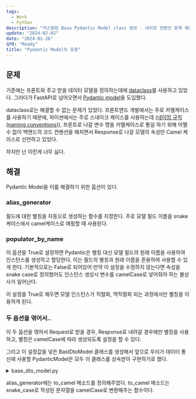 ```yaml
---
tags:
  - Work
  - Python
description: "커스텀된 Base Pydantic Model class 생성 - 네이밍 컨벤션 문제 해결"
update: "2024-02-02"
date: "2024-01-26"
상태: "Ready"
title: "Pydantic Model의 응용"
---
```

## 문제

기존에는 프론트와 주고 받을 데이터 모델을 정의하는데에 [dataclass](https://sharknia.github.io/dataclass)를 사용하고 있었다. 그러다가 FastAPI로 넘어오면서 [Pydantic model](https://sharknia.github.io/Pydantic-모델)을 도입했다. 

dataclass로는 해결할 수 없는 문제가 있었다. 프론트엔드 개발에서는 주로 카멜케이스를 사용하기 때문에, 파이썬에서는 주로 스네이크 케이스를 사용하는데 ([네이밍 규칙(naming conventions)](https://sharknia.github.io/네이밍-규칙naming-conventions)), 프론트로 나갈 변수 명을 카멜케이스로 통일 하기 위해 어쩔 수 없이 백엔드의 코드 컨벤션을 해치면서 Response로 나갈 모델의 속성만 Camel 케이스로 선언하고 있었다. 

하지만 난 이런게 너무 싫다. 

## 해결

Pydantic Model을 이를 해결하기 위한 옵션이 있다. 

### alias_generator

필드에 대한 별칭을 자동으로 생성하는 함수를 지정한다. 주로 모델 필드 이름을 snake 케이스에서 camel케이스로 매핑할 때 사용된다. 

### populator_by_name

이 옵션을 True로 설정하면 Pydantic은 별칭 대신 모델 필드의 원래 이름을 사용하여 인스턴스를 생성하고 할당한다. 이는 필드의 별칭과 원래 이름을 혼용하여 사용할 수 있게 한다. 기본적으로는 False로 되어있어 만약 이 설정을 수정하지 않는다면 속성을 snake case로 정의했어도 인스턴스 생성시 변수를 camelCase로 넣어줘야 하는 불상사가 일어난다. 

이 설정을 True로 해두면 모델 인스턴스가 직렬화, 역직렬화 되는 과정에서만 별칭을 이용하게 된다. 

### 두 옵션을 엮어서..

이 두 옵션을 엮어서 Request로 받을 경우, Response로 내려갈 경우에만 별칭을 사용하고, 별칭은 camelCase에 따라 생성되도록 설정을 할 수 있다. 

그리고 이 설정값을 넣은 BastDtoModel 클래스를 생성해서 앞으로 우리가 데이터 통신에 사용할 PydanticModel은 모두 이 클래스를 상속받아 구현하기로 했다. 

<details>
<summary>base_dto_model.py</summary>

```python
from pydantic import BaseModel


def to_camel(string: str) -> str:
    components = string.split('_')
    return components[0] + ''.join(x.title() for x in components[1:])


class BaseDtoModel(BaseModel):
    class Config:
        alias_generator = to_camel
        populate_by_name = True
```


</details>

alias_generator에는 to_camel 메소드를 정의해주었다. to_camel 메소드는 snake_case로 작성된 문자열을 camelCase로 변환해주는 함수이다. 



